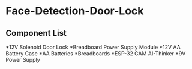 # Face-Detection-Door-Lock

## Component List

*12V Solenoid Door Lock
*Breadboard Power Supply Module
*12V AA Battery Case
*AA Batteries
*Breadboards
*ESP-32 CAM AI-Thinker
*9V Power Supply

